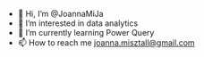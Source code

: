 - 👋 Hi, I’m @JoannaMiJa
- 👀 I’m interested in data analytics
- 🌱 I’m currently learning Power Query
- 📫 How to reach me joanna.misztall@gmail.com


<!---
JoannaMiJa/JoannaMiJa is a ✨ special ✨ repository because its `README.md` (this file) appears on your GitHub profile.
You can click the Preview link to take a look at your changes.
--->
